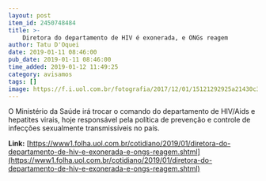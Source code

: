 ```yaml
---
layout: post
item_id: 2450748484
title: >-
    Diretora do departamento de HIV é exonerada, e ONGs reagem
author: Tatu D'Oquei
date: 2019-01-11 08:46:00
pub_date: 2019-01-11 08:46:00
time_added: 2019-01-12 11:49:25
category: avisamos
tags: []
image: https://f.i.uol.com.br/fotografia/2017/12/01/15121292925a21430c313c9_1512129292_3x2_rt.jpg
---
```


O Ministério da Saúde irá trocar o comando do departamento de HIV/Aids e hepatites virais, hoje responsável pela política de prevenção e controle de infecções sexualmente transmissíveis no país.

**Link:** [https://www1.folha.uol.com.br/cotidiano/2019/01/diretora-do-departamento-de-hiv-e-exonerada-e-ongs-reagem.shtml](https://www1.folha.uol.com.br/cotidiano/2019/01/diretora-do-departamento-de-hiv-e-exonerada-e-ongs-reagem.shtml)

